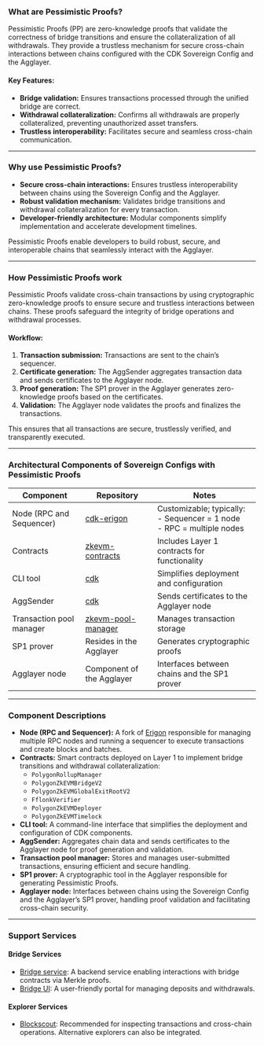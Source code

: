 ### What are Pessimistic Proofs?

Pessimistic Proofs (PP) are zero-knowledge proofs that validate the correctness of bridge transitions and ensure the collateralization of all withdrawals. They provide a trustless mechanism for secure cross-chain interactions between chains configured with the CDK Sovereign Config and the Agglayer.

#### Key Features:
- **Bridge validation:** Ensures transactions processed through the unified bridge are correct.
- **Withdrawal collateralization:** Confirms all withdrawals are properly collateralized, preventing unauthorized asset transfers.
- **Trustless interoperability:** Facilitates secure and seamless cross-chain communication.

---

### Why use Pessimistic Proofs?

- **Secure cross-chain interactions:** Ensures trustless interoperability between chains using the Sovereign Config and the Agglayer.
- **Robust validation mechanism:** Validates bridge transitions and withdrawal collateralization for every transaction.
- **Developer-friendly architecture:** Modular components simplify implementation and accelerate development timelines.

Pessimistic Proofs enable developers to build robust, secure, and interoperable chains that seamlessly interact with the Agglayer.

---

### How Pessimistic Proofs work

Pessimistic Proofs validate cross-chain transactions by using cryptographic zero-knowledge proofs to ensure secure and trustless interactions between chains. These proofs safeguard the integrity of bridge operations and withdrawal processes.

#### Workflow:
1. **Transaction submission:** Transactions are sent to the chain’s sequencer.
2. **Certificate generation:** The AggSender aggregates transaction data and sends certificates to the Agglayer node.
3. **Proof generation:** The SP1 prover in the Agglayer generates zero-knowledge proofs based on the certificates.
4. **Validation:** The Agglayer node validates the proofs and finalizes the transactions.

This ensures that all transactions are secure, trustlessly verified, and transparently executed.

---

### Architectural Components of Sovereign Configs with Pessimistic Proofs

| Component                | Repository                                                                                   | Notes                                                       |
|--------------------------|---------------------------------------------------------------------------------------------|-------------------------------------------------------------|
| Node (RPC and Sequencer) | [cdk-erigon](https://github.com/0xPolygonHermez/cdk-erigon)                                | Customizable; typically:<br>- Sequencer = 1 node<br>- RPC = multiple nodes |
| Contracts                | [zkevm-contracts](https://github.com/0xPolygonHermez/zkevm-contracts)                       | Includes Layer 1 contracts for functionality               |
| CLI tool                 | [cdk](https://github.com/0xPolygon/cdk)                                                    | Simplifies deployment and configuration                     |
| AggSender                | [cdk](https://github.com/0xPolygon/cdk)                                                    | Sends certificates to the Agglayer node                    |
| Transaction pool manager | [zkevm-pool-manager](https://github.com/0xPolygon/zkevm-pool-manager)                       | Manages transaction storage                                 |
| SP1 prover               | Resides in the Agglayer                                                                     | Generates cryptographic proofs                             |
| Agglayer node            | Component of the Agglayer                                                                   | Interfaces between chains and the SP1 prover               |

---

### Component Descriptions

- **Node (RPC and Sequencer):** A fork of [Erigon](https://github.com/ledgerwatch/erigon) responsible for managing multiple RPC nodes and running a sequencer to execute transactions and create blocks and batches.
- **Contracts:** Smart contracts deployed on Layer 1 to implement bridge transitions and withdrawal collateralization:
  - `PolygonRollupManager`
  - `PolygonZkEVMBridgeV2`
  - `PolygonZkEVMGlobalExitRootV2`
  - `FflonkVerifier`
  - `PolygonZkEVMDeployer`
  - `PolygonZkEVMTimelock`
- **CLI tool:** A command-line interface that simplifies the deployment and configuration of CDK components.
- **AggSender:** Aggregates chain data and sends certificates to the Agglayer node for proof generation and validation.
- **Transaction pool manager:** Stores and manages user-submitted transactions, ensuring efficient and secure handling.
- **SP1 prover:** A cryptographic tool in the Agglayer responsible for generating Pessimistic Proofs.
- **Agglayer node:** Interfaces between chains using the Sovereign Config and the Agglayer’s SP1 prover, handling proof validation and facilitating cross-chain security.

---

### Support Services

#### Bridge Services
- [Bridge service](https://github.com/0xPolygonHermez/zkevm-bridge-service): A backend service enabling interactions with bridge contracts via Merkle proofs.
- [Bridge UI](https://portal.polygon.technology/): A user-friendly portal for managing deposits and withdrawals.

#### Explorer Services
- [Blockscout](https://github.com/0xPolygonHermez/blockscout): Recommended for inspecting transactions and cross-chain operations. Alternative explorers can also be integrated.